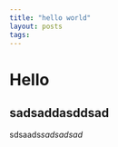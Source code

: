```yaml
---
title: "hello world"
layout: posts
tags: 
---
```


<h1>Hello</h1><p></p><h2>sadsaddasddsad</h2><p></p><p></p><p>sdsaads<em>sadsadsad</em></p>